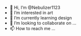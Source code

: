 - 👋 Hi, I’m @Nebulizer1123
- 👀 I’m interested in art
- 🌱 I’m currently learning design
- 💞️ I’m looking to collaborate on ...
- 📫 How to reach me ...

<!---
Nebulizer1123/Nebulizer1123 is a ✨ special ✨ repository because its `README.md` (this file) appears on your GitHub profile.
You can click the Preview link to take a look at your changes.
--->
